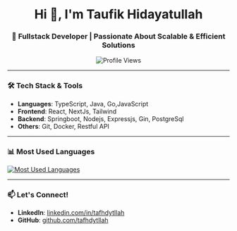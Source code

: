 <h1 align="center">Hi 👋, I'm Taufik Hidayatullah</h1>
<h3 align="center">🚀 Fullstack Developer | Passionate About Scalable & Efficient Solutions</h3>

<p align="center">
  <img src="https://komarev.com/ghpvc/?username=tafhdytllah&label=Profile%20Views&color=0e75b6&style=flat" alt="Profile Views" />
</p>

---

### 🛠 Tech Stack & Tools
- **Languages**: TypeScript, Java, Go,JavaScript
- **Frontend**: React, NextJs, Tailwind 
- **Backend**: Springboot, Nodejs, Expressjs, Gin, PostgreSql
- **Others**: Git, Docker, Restful API

---

### 📊 Most Used Languages
<p align="left">
  <a href="https://github.com/tafhdytllah?tab=repositories">
    <img src="https://github-readme-stats.vercel.app/api/top-langs/?username=tafhdytllah&layout=compact&bg_color=ffffff&text_color=333333" alt="Most Used Languages">
  </a>
</p>

---

### 📫 Let's Connect!
- **LinkedIn**: [linkedin.com/in/tafhdytllah](https://www.linkedin.com/in/tafhdytllah)
- **GitHub**: [github.com/tafhdytllah](https://github.com/tafhdytllah)
